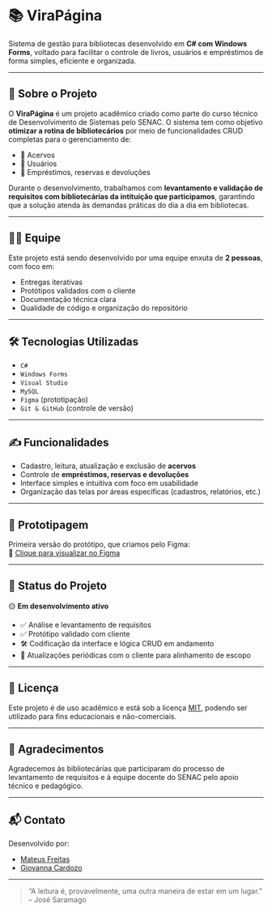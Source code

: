 # 📚 ViraPágina

Sistema de gestão para bibliotecas desenvolvido em **C# com Windows Forms**, voltado para facilitar o controle de livros, usuários e empréstimos de forma simples, eficiente e organizada.

---

## 🧠 Sobre o Projeto

O **ViraPágina** é um projeto acadêmico criado como parte do curso técnico de Desenvolvimento de Sistemas pelo SENAC. O sistema tem como objetivo **otimizar a rotina de bibliotecários** por meio de funcionalidades CRUD completas para o gerenciamento de:

- 📖 Acervos  
- 👥 Usuários  
- 🔄 Empréstimos, reservas e devoluções  

Durante o desenvolvimento, trabalhamos com **levantamento e validação de requisitos com bibliotecárias da intituição que participamos**, garantindo que a solução atenda às demandas práticas do dia a dia em bibliotecas.

---

## 👨‍💻 Equipe

Este projeto está sendo desenvolvido por uma equipe enxuta de **2 pessoas**, com foco em:

- Entregas iterativas
- Protótipos validados com o cliente
- Documentação técnica clara
- Qualidade de código e organização do repositório

---

## 🛠️ Tecnologias Utilizadas

- `C#`
- `Windows Forms`
- `Visual Studio`
- `MySQL`
- `Figma` (prototipação)
- `Git & GitHub` (controle de versão)

---

## ✍️ Funcionalidades

- Cadastro, leitura, atualização e exclusão de **acervos**
- Controle de **empréstimos, reservas e devoluções**
- Interface simples e intuitiva com foco em usabilidade
- Organização das telas por áreas específicas (cadastros, relatórios, etc.)

---

## 🧪 Prototipagem

Primeira versão do protótipo, que criamos pelo Figma:  
🔗 [Clique para visualizar no Figma]([https://www.figma.com/...](https://www.figma.com/proto/7lAH4RmMyctJQdXjgrxfZK/ViraP%C3%A1gina?node-id=0-1&t=GM5neoOXeJbpeza8-1))

---

## 🚧 Status do Projeto

🟡 **Em desenvolvimento ativo**  
- ✅ Análise e levantamento de requisitos  
- ✅ Protótipo validado com cliente  
- 🛠️ Codificação da interface e lógica CRUD em andamento  
- 🔄 Atualizações periódicas com o cliente para alinhamento de escopo  

---

## 📄 Licença

Este projeto é de uso acadêmico e está sob a licença [MIT](LICENSE), podendo ser utilizado para fins educacionais e não-comerciais.

---

## 🤝 Agradecimentos

Agradecemos às bibliotecárias que participaram do processo de levantamento de requisitos e à equipe docente do SENAC pelo apoio técnico e pedagógico.

---

## 📬 Contato

Desenvolvido por:
- [Mateus Freitas](https://github.com/MateusDeFreitas)
- [Giovanna Cardozo](https://github.com/GiovannaCardozo)  

---

> “A leitura é, provavelmente, uma outra maneira de estar em um lugar.” – José Saramago
